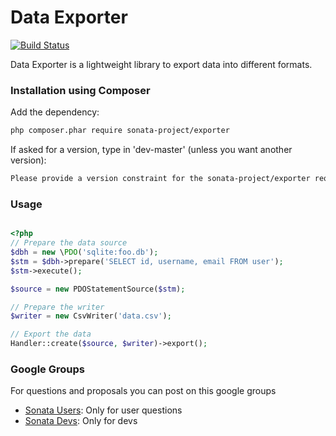 Data Exporter
=============

[![Build Status](https://secure.travis-ci.org/sonata-project/exporter.png)](https://secure.travis-ci.org/#!/sonata-project/exporter)


Data Exporter is a lightweight library to export data into different formats.

### Installation using Composer

Add the dependency:

```bash
php composer.phar require sonata-project/exporter
```

If asked for a version, type in 'dev-master' (unless you want another version):

```bash
Please provide a version constraint for the sonata-project/exporter requirement: dev-master
```

### Usage

```php

<?php
// Prepare the data source
$dbh = new \PDO('sqlite:foo.db');
$stm = $dbh->prepare('SELECT id, username, email FROM user');
$stm->execute();

$source = new PDOStatementSource($stm);

// Prepare the writer
$writer = new CsvWriter('data.csv');

// Export the data
Handler::create($source, $writer)->export();

```

### Google Groups

For questions and proposals you can post on this google groups

* [Sonata Users](https://groups.google.com/group/sonata-users): Only for user questions
* [Sonata Devs](https://groups.google.com/group/sonata-devs): Only for devs
